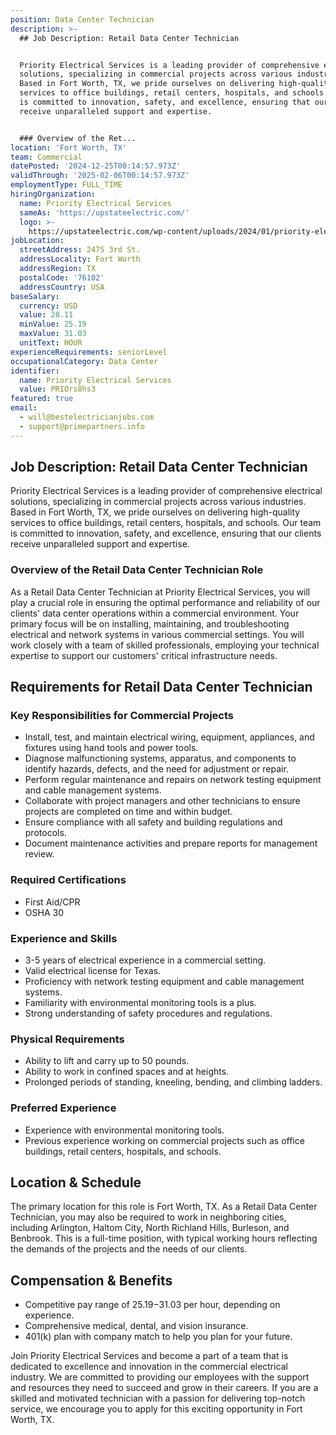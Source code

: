 ```yaml
---
position: Data Center Technician
description: >-
  ## Job Description: Retail Data Center Technician


  Priority Electrical Services is a leading provider of comprehensive electrical
  solutions, specializing in commercial projects across various industries.
  Based in Fort Worth, TX, we pride ourselves on delivering high-quality
  services to office buildings, retail centers, hospitals, and schools. Our team
  is committed to innovation, safety, and excellence, ensuring that our clients
  receive unparalleled support and expertise.


  ### Overview of the Ret...
location: 'Fort Worth, TX'
team: Commercial
datePosted: '2024-12-25T00:14:57.973Z'
validThrough: '2025-02-06T00:14:57.973Z'
employmentType: FULL_TIME
hiringOrganization:
  name: Priority Electrical Services
  sameAs: 'https://upstateelectric.com/'
  logo: >-
    https://upstateelectric.com/wp-content/uploads/2024/01/priority-electrical-logo-dark-300x161.png
jobLocation:
  streetAddress: 2475 3rd St.
  addressLocality: Fort Worth
  addressRegion: TX
  postalCode: '76102'
  addressCountry: USA
baseSalary:
  currency: USD
  value: 28.11
  minValue: 25.19
  maxValue: 31.03
  unitText: HOUR
experienceRequirements: seniorLevel
occupationalCategory: Data Center
identifier:
  name: Priority Electrical Services
  value: PRIOrs8hs3
featured: true
email:
  - will@bestelectricianjobs.com
  - support@primepartners.info
---
```




## Job Description: Retail Data Center Technician

Priority Electrical Services is a leading provider of comprehensive electrical solutions, specializing in commercial projects across various industries. Based in Fort Worth, TX, we pride ourselves on delivering high-quality services to office buildings, retail centers, hospitals, and schools. Our team is committed to innovation, safety, and excellence, ensuring that our clients receive unparalleled support and expertise.

### Overview of the Retail Data Center Technician Role

As a Retail Data Center Technician at Priority Electrical Services, you will play a crucial role in ensuring the optimal performance and reliability of our clients' data center operations within a commercial environment. Your primary focus will be on installing, maintaining, and troubleshooting electrical and network systems in various commercial settings. You will work closely with a team of skilled professionals, employing your technical expertise to support our customers' critical infrastructure needs.

## Requirements for Retail Data Center Technician

### Key Responsibilities for Commercial Projects
- Install, test, and maintain electrical wiring, equipment, appliances, and fixtures using hand tools and power tools.
- Diagnose malfunctioning systems, apparatus, and components to identify hazards, defects, and the need for adjustment or repair.
- Perform regular maintenance and repairs on network testing equipment and cable management systems.
- Collaborate with project managers and other technicians to ensure projects are completed on time and within budget.
- Ensure compliance with all safety and building regulations and protocols.
- Document maintenance activities and prepare reports for management review.

### Required Certifications
- First Aid/CPR
- OSHA 30

### Experience and Skills
- 3-5 years of electrical experience in a commercial setting.
- Valid electrical license for Texas.
- Proficiency with network testing equipment and cable management systems.
- Familiarity with environmental monitoring tools is a plus.
- Strong understanding of safety procedures and regulations.

### Physical Requirements
- Ability to lift and carry up to 50 pounds.
- Ability to work in confined spaces and at heights.
- Prolonged periods of standing, kneeling, bending, and climbing ladders.

### Preferred Experience
- Experience with environmental monitoring tools.
- Previous experience working on commercial projects such as office buildings, retail centers, hospitals, and schools.

## Location & Schedule

The primary location for this role is Fort Worth, TX. As a Retail Data Center Technician, you may also be required to work in neighboring cities, including Arlington, Haltom City, North Richland Hills, Burleson, and Benbrook. This is a full-time position, with typical working hours reflecting the demands of the projects and the needs of our clients.

## Compensation & Benefits

- Competitive pay range of $25.19-$31.03 per hour, depending on experience.
- Comprehensive medical, dental, and vision insurance.
- 401(k) plan with company match to help you plan for your future.

Join Priority Electrical Services and become a part of a team that is dedicated to excellence and innovation in the commercial electrical industry. We are committed to providing our employees with the support and resources they need to succeed and grow in their careers. If you are a skilled and motivated technician with a passion for delivering top-notch service, we encourage you to apply for this exciting opportunity in Fort Worth, TX.
